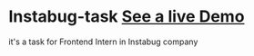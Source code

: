 # Instabug-task [See a live Demo ](https://ahmed-roshdy-1.github.io/Instabug-task/)
 it's a task for Frontend Intern in Instabug company
